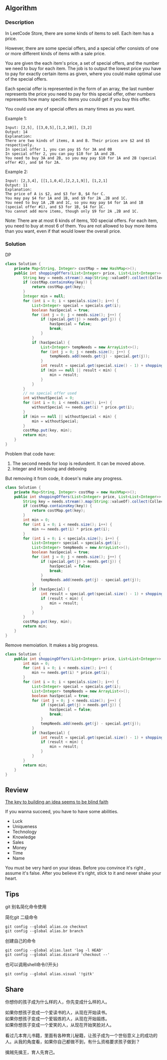## Algorithm

### Description


In LeetCode Store, there are some kinds of items to sell. Each item has a price.

However, there are some special offers, and a special offer consists of one or more different kinds of items with a sale price.

You are given the each item's price, a set of special offers, and the number we need to buy for each item. The job is to output the lowest price you have to pay for exactly certain items as given, where you could make optimal use of the special offers.

Each special offer is represented in the form of an array, the last number represents the price you need to pay for this special offer, other numbers represents how many specific items you could get if you buy this offer.

You could use any of special offers as many times as you want.

Example 1:
```
Input: [2,5], [[3,0,5],[1,2,10]], [3,2]
Output: 14
Explanation: 
There are two kinds of items, A and B. Their prices are $2 and $5 respectively. 
In special offer 1, you can pay $5 for 3A and 0B
In special offer 2, you can pay $10 for 1A and 2B. 
You need to buy 3A and 2B, so you may pay $10 for 1A and 2B (special offer #2), and $4 for 2A.
```
Example 2:
```
Input: [2,3,4], [[1,1,0,4],[2,2,1,9]], [1,2,1]
Output: 11
Explanation: 
The price of A is $2, and $3 for B, $4 for C. 
You may pay $4 for 1A and 1B, and $9 for 2A ,2B and 1C. 
You need to buy 1A ,2B and 1C, so you may pay $4 for 1A and 1B (special offer #1), and $3 for 1B, $4 for 1C. 
You cannot add more items, though only $9 for 2A ,2B and 1C.
```
Note:
There are at most 6 kinds of items, 100 special offers.
For each item, you need to buy at most 6 of them.
You are not allowed to buy more items than you want, even if that would lower the overall price.




### Solution

DP

```java
class Solution {
    private Map<String, Integer> costMap = new HashMap<>();
    public int shoppingOffers(List<Integer> price, List<List<Integer>> specials, List<Integer> needs) {
        String key = needs.stream().map(String::valueOf).collect(Collectors.joining(","));
        if (costMap.containsKey(key)) {
            return costMap.get(key);
        }
        Integer min = null;
        for (int i = 0; i < specials.size(); i++) {
            List<Integer> special = specials.get(i);
            boolean hasSpecial = true;
            for (int j = 0; j < needs.size(); j++) {
                if (special.get(j) > needs.get(j)) {
                    hasSpecial = false;
                    break;
                }
            }
            if (hasSpecial) {
                List<Integer> tempNeeds = new ArrayList<>();
                for (int j = 0; j < needs.size(); j++) {
                    tempNeeds.add(needs.get(j) - special.get(j));
                }
                int result = special.get(special.size() - 1) + shoppingOffers(price, specials, tempNeeds);
                if (min == null || result < min) {
                    min = result;
                }
            }
        }
        // no special offer used
        int withoutSpecial = 0;
        for (int i = 0; i < needs.size(); i++) {
            withoutSpecial += needs.get(i) * price.get(i);
        }
        if (min == null || withoutSpecial < min) {
            min = withoutSpecial;
        }
        costMap.put(key, min);
        return min;
    }
}
```


Problem that code have:
1. The second needs for loop is redundent. It can be moved above.
2. Integer and int boxing and deboxing

But removing it from code, it doesn's make any progress.
```java
class Solution {
    private Map<String, Integer> costMap = new HashMap<>();
    public int shoppingOffers(List<Integer> price, List<List<Integer>> specials, List<Integer> needs) {
        String key = needs.stream().map(String::valueOf).collect(Collectors.joining(","));
        if (costMap.containsKey(key)) {
            return costMap.get(key);
        }
        int min = 0;
        for (int i = 0; i < needs.size(); i++) {
            min += needs.get(i) * price.get(i);
        }
        for (int i = 0; i < specials.size(); i++) {
            List<Integer> special = specials.get(i);
            List<Integer> tempNeeds = new ArrayList<>();
            boolean hasSpecial = true;
            for (int j = 0; j < needs.size(); j++) {
                if (special.get(j) > needs.get(j)) {
                    hasSpecial = false;
                    break;
                }
                tempNeeds.add(needs.get(j) - special.get(j));
            }
            if (hasSpecial) {
                int result = special.get(special.size() - 1) + shoppingOffers(price, specials, tempNeeds);
                if (result < min) {
                    min = result;
                }
            }
        }
        costMap.put(key, min);
        return min;
    }
}
```


Remove memoiation. It makes a big progress.

```java
class Solution {
    public int shoppingOffers(List<Integer> price, List<List<Integer>> specials, List<Integer> needs) {
        int min = 0;
        for (int i = 0; i < needs.size(); i++) {
            min += needs.get(i) * price.get(i);
        }
        for (int i = 0; i < specials.size(); i++) {
            List<Integer> special = specials.get(i);
            List<Integer> tempNeeds = new ArrayList<>();
            boolean hasSpecial = true;
            for (int j = 0; j < needs.size(); j++) {
                if (special.get(j) > needs.get(j)) {
                    hasSpecial = false;
                    break;
                }
                tempNeeds.add(needs.get(j) - special.get(j));
            }
            if (hasSpecial) {
                int result = special.get(special.size() - 1) + shoppingOffers(price, specials, tempNeeds);
                if (result < min) {
                    min = result;
                }
            }
        }
        return min;
    }
}

```

## Review 

[The key to building an idea seems to be blind faith
](https://nextcept.com/Article/Details/1)

If you wanna succeed, you have to have some abilities.

- Luck
- Uniqueness
- Technology
- Knowledge
- Sales
- Money
- Time
- Name

You must be very hard on your ideas. Before you convince it's right , assume it's false. After you believe it's right, stick to it and never shake your heart.

## Tips

git 别名简化命令使用

简化git 二级命令
```
git config --global alias.co checkout
git config --global alias.br branch
```

创建自己的命令

```
git config --global alias.last 'log -l HEAD'
git config --global alias.discard 'checkout --'
```

也可以调用shell命令(!开头)
```
git config --global alias.visual '!gitk'

```

## Share

你想你的孩子成为什么样的人，你先变成什么样的人。

如果你想孩子变成一个爱读书的人，从现在开始读书。  
如果你想孩子变成一个爱锻炼的人，从现在开始锻炼。  
如果你想孩子变成一个爱笑的人，从现在开始笑脸对人。

看过几本育儿书籍，里面有各种育儿秘籍，让孩子成为一个世俗意义上的成功的人。从我的角度看，如果你自己都做不到，有什么资格要求孩子做到？

擒贼先擒王，育人先育己。
